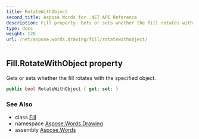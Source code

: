 ```yaml
---
title: RotateWithObject
second_title: Aspose.Words for .NET API Reference
description: Fill property. Gets or sets whether the fill rotates with the specified object in C#.
type: docs
weight: 120
url: /net/aspose.words.drawing/fill/rotatewithobject/
---
```

## Fill.RotateWithObject property

Gets or sets whether the fill rotates with the specified object.

```csharp
public bool RotateWithObject { get; set; }
```

### See Also

* class [Fill](../)
* namespace [Aspose.Words.Drawing](../../fill/)
* assembly [Aspose.Words](../../../)
